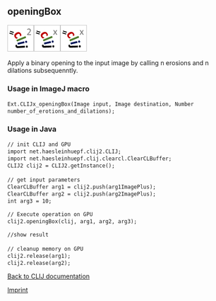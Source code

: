 ## openingBox
![Image](images/mini_clij2_logo.png)![Image](images/mini_clijx_logo.png)![Image](images/mini_clijx_logo.png)

Apply a binary opening to the input image by calling n erosions and n dilations subsequenntly.

### Usage in ImageJ macro
```
Ext.CLIJx_openingBox(Image input, Image destination, Number number_of_erotions_and_dilations);
```


### Usage in Java
```
// init CLIJ and GPU
import net.haesleinhuepf.clij2.CLIJ;
import net.haesleinhuepf.clij.clearcl.ClearCLBuffer;
CLIJ2 clij2 = CLIJ2.getInstance();

// get input parameters
ClearCLBuffer arg1 = clij2.push(arg1ImagePlus);
ClearCLBuffer arg2 = clij2.push(arg2ImagePlus);
int arg3 = 10;
```

```
// Execute operation on GPU
clij2.openingBox(clij, arg1, arg2, arg3);
```

```
//show result

// cleanup memory on GPU
clij2.release(arg1);
clij2.release(arg2);
```


[Back to CLIJ documentation](https://clij.github.io/)

[Imprint](https://clij.github.io/imprint)
